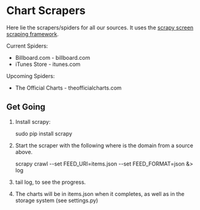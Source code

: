 Chart Scrapers
==============

Here lie the scrapers/spiders for all our sources. It uses the [scrapy screen scraping
framework][scrapy].


Current Spiders:

* Billboard.com - billboard.com
* iTunes Store - itunes.com

Upcoming Spiders:

* The Official Charts - theofficialcharts.com


Get Going
---------

1) Install scrapy:

    sudo pip install scrapy

2) Start the scraper with the following where <DOMAIN> is the domain from a source above.

    scrapy crawl <DOMAIN> --set FEED_URI=items.json --set FEED_FORMAT=json &> log


3) tail log, to see the progress.

4) The charts will be in items.json when it completes, as well as in the storage system (see settings.py)

[scrapy]: http://scrapy.org/
